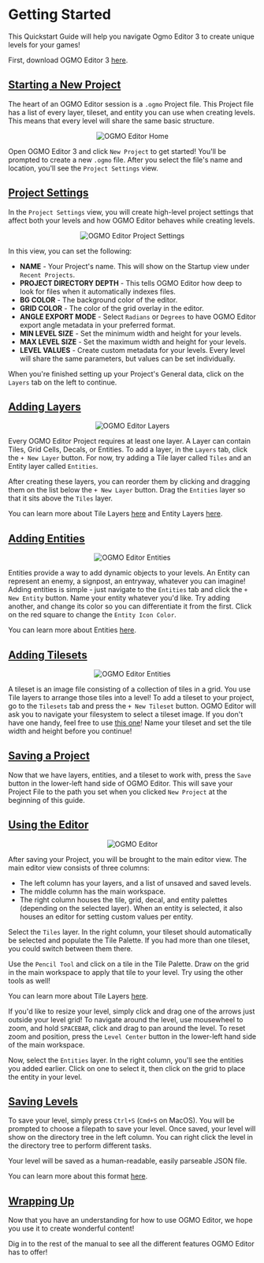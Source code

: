 # Getting Started

This Quickstart Guide will help you navigate Ogmo Editor 3 to create unique levels for your games!

First, download OGMO Editor 3 [here]().

## [Starting a New Project](#starting-a-new-project)

The heart of an OGMO Editor session is a `.ogmo` Project file. This Project file has a list of every layer, tileset, and entity you can use when creating levels. This means that every level will share the same basic structure.

<p align="center">
  <img  src="https://raw.githubusercontent.com/AustinEast/ogmo-site/gh-pages/img/manual/ogmo-home.png" alt="OGMO Editor Home">
</p>

Open OGMO Editor 3 and click `New Project` to get started! You'll be prompted to create a new `.ogmo` file. After you select the file's name and location, you'll see the `Project Settings` view.

## [Project Settings](#project-settings)

In the `Project Settings` view, you will create high-level project settings that affect both your levels and how OGMO Editor behaves while creating levels. 

<p align="center">
  <img  src="https://raw.githubusercontent.com/AustinEast/ogmo-site/gh-pages/img/manual/ogmo-project.png" alt="OGMO Editor Project Settings">
</p>

In this view, you can set the following:

- **NAME** - Your Project's name. This will show on the Startup view under `Recent Projects`.
- **PROJECT DIRECTORY DEPTH** - This tells OGMO Editor how deep to look for files when it automatically indexes files.
- **BG COLOR** - The background color of the editor.
- **GRID COLOR** - The color of the grid overlay in the editor.
- **ANGLE EXPORT MODE** - Select `Radians` or `Degrees` to have OGMO Editor export angle metadata in your preferred format.
- **MIN LEVEL SIZE** - Set the minimum width and height for your levels.
- **MAX LEVEL SIZE** - Set the maximum width and height for your levels.
- **LEVEL VALUES** - Create custom metadata for your levels. Every level will share the same parameters, but values can be set individually.

When you're finished setting up your Project's General data, click on the `Layers` tab on the left to continue.

## [Adding Layers](#adding-layers)

<p align="center">
  <img  src="https://raw.githubusercontent.com/AustinEast/ogmo-site/gh-pages/img/manual/ogmo-layers.png" alt="OGMO Editor Layers">
</p>

Every OGMO Editor Project requires at least one layer. A Layer can contain Tiles, Grid Cells, Decals, or Entities. To add a layer, in the `Layers` tab, click the `+ New Layer` button. For now, try adding a Tile layer called `Tiles` and an Entity layer called `Entities`.

After creating these layers, you can reorder them by clicking and dragging them on the list below the `+ New Layer` button. Drag the `Entities` layer so that it sits above the `Tiles` layer.

You can learn more about Tile Layers [here]() and Entity Layers [here]().

## [Adding Entities](#adding-entities)

<p align="center">
  <img  src="https://raw.githubusercontent.com/AustinEast/ogmo-site/gh-pages/img/manual/ogmo-entities.png" alt="OGMO Editor Entities">
</p>

Entities provide a way to add dynamic objects to your levels. An Entity can represent an enemy, a signpost, an entryway, whatever you can imagine! Adding entities is simple - just navigate to the `Entities` tab and click the `+ New Entity` button. Name your entity whatever you'd like. Try adding another, and change its color so you can differentiate it from the first. Click on the red square to change the `Entity Icon Color`.

You can learn more about Entities [here]().

## [Adding Tilesets](#adding-tilesets)

<p align="center">
  <img  src="https://raw.githubusercontent.com/AustinEast/ogmo-site/gh-pages/img/manual/ogmo-tiles.png" alt="OGMO Editor Entities">
</p>

A tileset is an image file consisting of a collection of tiles in a grid. You use Tile layers to arrange those tiles into a level! To add a tileset to your project, go to the `Tilesets` tab and press the `+ New Tileset` button. OGMO Editor will ask you to navigate your filesystem to select a tileset image. If you don't have one handy, feel free to use [this one](https://raw.githubusercontent.com/AustinEast/ogmo-site/gh-pages/img/manual/tiles.png)! Name your tileset and set the tile width and height before you continue!

## [Saving a Project](#saving-a-project)

Now that we have layers, entities, and a tileset to work with, press the `Save` button in the lower-left hand side of OGMO Editor. This will save your Project File to the path you set when you clicked `New Project` at the beginning of this guide.

## [Using the Editor](#using-the-editor)

<p align="center">
  <img  src="https://raw.githubusercontent.com/AustinEast/ogmo-site/gh-pages/img/manual/ogmo-editor.png" alt="OGMO Editor">
</p>

After saving your Project, you will be brought to the main editor view. The main editor view consists of three columns:
- The left column has your layers, and a list of unsaved and saved levels.
- The middle column has the main workspace.
- The right column houses the tile, grid, decal, and entity palettes (depending on the selected layer). When an entity is selected, it also houses an editor for setting custom values per entity.

Select the `Tiles` layer. In the right column, your tileset should automatically be selected and populate the Tile Palette. If you had more than one tileset, you could switch between them there.

Use the `Pencil Tool` and click on a tile in the Tile Palette. Draw on the grid in the main workspace to apply that tile to your level. Try using the other tools as well!

You can learn more about Tile Layers [here]().

If you'd like to resize your level, simply click and drag one of the arrows just outside your level grid! To navigate around the level, use mousewheel to zoom, and hold `SPACEBAR`, click and drag to pan around the level. To reset zoom and position, press the `Level Center` button in the lower-left hand side of the main workspace.

Now, select the `Entities` layer. In the right column, you'll see the entities you added earlier. Click on one to select it, then click on the grid to place the entity in your level.

## [Saving Levels](#saving-levels)

To save your level, simply press `Ctrl+S` (`Cmd+S` on MacOS). You will be prompted to choose a filepath to save your level. Once saved, your level will show on the directory tree in the left column. You can right click the level in the directory tree to perform different tasks.

Your level will be saved as a human-readable, easily parseable JSON file. 

You can learn more about this format [here]().

## [Wrapping Up](#wrapping-up)

Now that you have an understanding for how to use OGMO Editor, we hope you use it to create wonderful content!

Dig in to the rest of the manual to see all the different features OGMO Editor has to offer!